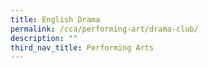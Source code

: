 ```yaml
---
title: English Drama
permalink: /cca/performing-art/drama-club/
description: ""
third_nav_title: Performing Arts
---
```

